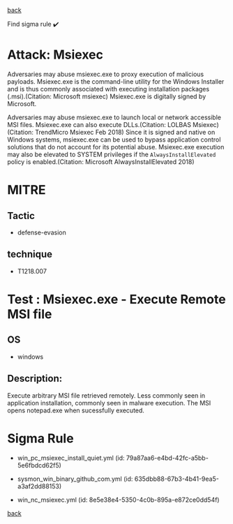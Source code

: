 
[back](../index.md)

Find sigma rule :heavy_check_mark: 

# Attack: Msiexec 

Adversaries may abuse msiexec.exe to proxy execution of malicious payloads. Msiexec.exe is the command-line utility for the Windows Installer and is thus commonly associated with executing installation packages (.msi).(Citation: Microsoft msiexec) Msiexec.exe is digitally signed by Microsoft.

Adversaries may abuse msiexec.exe to launch local or network accessible MSI files. Msiexec.exe can also execute DLLs.(Citation: LOLBAS Msiexec)(Citation: TrendMicro Msiexec Feb 2018) Since it is signed and native on Windows systems, msiexec.exe can be used to bypass application control solutions that do not account for its potential abuse. Msiexec.exe execution may also be elevated to SYSTEM privileges if the <code>AlwaysInstallElevated</code> policy is enabled.(Citation: Microsoft AlwaysInstallElevated 2018)

# MITRE
## Tactic
  - defense-evasion


## technique
  - T1218.007


# Test : Msiexec.exe - Execute Remote MSI file
## OS
  - windows


## Description:
Execute arbitrary MSI file retrieved remotely. Less commonly seen in application installation, commonly seen in malware execution. The MSI opens notepad.exe when sucessfully executed.


# Sigma Rule
 - win_pc_msiexec_install_quiet.yml (id: 79a87aa6-e4bd-42fc-a5bb-5e6fbdcd62f5)

 - sysmon_win_binary_github_com.yml (id: 635dbb88-67b3-4b41-9ea5-a3af2dd88153)

 - win_nc_msiexec.yml (id: 8e5e38e4-5350-4c0b-895a-e872ce0dd54f)



[back](../index.md)
